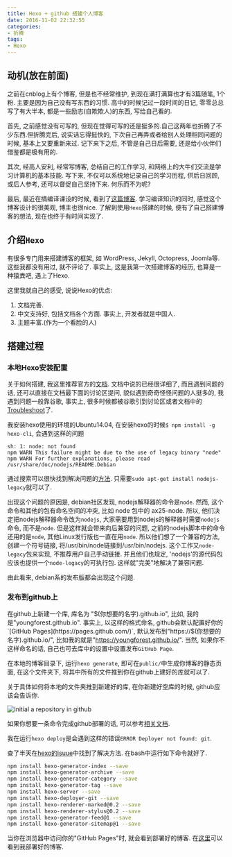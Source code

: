 ```yaml
---
title: Hexo + github 搭建个人博客
date: 2016-11-02 22:32:55
categories:
- 折腾
tags:
- Hexo
---
```


## 动机(放在前面)
之前在cnblog上有个博客, 但是也不经常维护, 到现在满打满算也才有3篇随笔, 1个粉. 主要是因为自己没有写东西的习惯. 高中的时候记过一段时间的日记, 零零总总写了有大半本, 都是一些励志(自欺欺人)的东西, 写给自己看的.

首先, 之前感觉没有可写的, 但现在觉得可写的还是挺多的.自己这两年也折腾了不少东西.但折腾完后, 说实话忘得挺快的, 下次自己再弄或者给别人处理相同问题的时候, 基本上又要重新来过. 记下来下之后, 不管是自己日后需要, 还是给小伙伴们借鉴都是极有用的.

其次, 经高人安利, 经常写博客, 总结自己的工作学习, 和网络上的大牛们交流是学习计算机的基本技能. 写下来, 不仅可以系统地记录自己的学习历程, 供后日回顾, 或后人参考, 还可以督促自己坚持下来. 何乐而不为呢?

最后, 最近在搞编译课设的时候, 看到了[这篇博客](http://jcf94.com/2016/02/21/2016-02-21-pl0/). 学习编译知识的同时, 感觉这个博客设计的很美观, 博主也很nice. 了解到使用`Hexo`搭建的时候, 便有了自己搭建博客的想法, 现在也终于有时间实现了.

## 介绍`Hexo`
有很多专门用来搭建博客的框架, 如 WordPress, Jekyll, Octopress, Joomla等. 这些我都没有用过, 就不评论了. 事实上, 这是我第一次搭建博客的经历, 也算是一种猿粪吧, 遇上了Hexo.

这里我就自己的感受, 说说Hexo的优点:

1. 文档完善.
2. 中文支持好, 包括文档各个方面. 事实上, 开发者就是中国人.
3. 主题丰富.(作为一个看脸的人)

## 搭建过程
### 本地Hexo安装配置

关于如何搭建, 我这里推荐官方的[文档](https://hexo.io/zh-cn/docs/). 文档中说的已经很详细了, 而且遇到问题的话, 还可以直接在文档最下面的讨论区提问, 貌似遇到奇奇怪怪问题的人挺多的, 我遇到问题一般靠谷歌, 事实上, 很多时候都被谷歌引到讨论区或者文档中的[Troubleshoot](https://hexo.io/zh-cn/docs/troubleshooting.html)了.

我安装hexo使用的环境的Ubuntu14.04, 在安装hexo的时候`$ npm install -g hexo-cli`, 会遇到这样的问题

```
sh: 1: node: not found
npm WARN This failure might be due to the use of legacy binary "node"
npm WARN For further explanations, please read
/usr/share/doc/nodejs/README.Debian
```

通过搜索可以很快找到解决问题的[方法](http://stackoverflow.com/questions/21168141/cannot-install-packages-using-node-package-manager-in-ubuntu). 只需要`sudo apt-get install nodejs-legacy`就可以了.

出现这个问题的原因是, debian社区发现, nodejs解释器的命令是`node`. 然而, 这个命令和其他的包有命名空间的冲突, 比如 node 包中的 ax25-node. 所以, 他们决定把nodejs解释器命令改为`nodejs`, 大家需要用到nodejs的解释器时需要`nodejs`命令, 而不是`node`. 但是这样就会带来向后兼容的问题, 之前的nodejs脚本中的命令还用的是`node`, 其他Linux发行版也一直在用`node`. 所以他们想了一个兼容的方法, 创建一个符号链接, 将/usr/bin/node链接到/usr/bin/nodejs. 这个工作又`node-legacy`包来实现, 不推荐用户自己手动链接. 并且他们也规定, 'nodejs'的源代码包应该也提供一个`node-legacy`的可执行包. 这样就"完美"地解决了兼容问题.

由此看来, debian系的发布版都会出现这个问题.

### 发布到github上
在github上新建一个库, 库名为 "$(你想要的名字).github.io", 比如, 我的是"youngforest.github.io". 事实上, 以这样的格式命名, github会默认配置好你的`[GitHub Pages](https://pages.github.com/)`, 默认发布到"https://$(你想要的名字).github.io/", 比如我的就是"https://youngforest.github.io/".
当然, 如果你不这样命名的话, 自己也可去库中的设置中设置发布`GitHub Page`.

在本地的博客目录下, 运行`hexo generate`, 即可在`public/`中生成你博客的静态页面, 在这个文件夹下, 将其中所有的文件推到你在github上建好的库就可以了.

关于具体如何将本地的文件夹推到新建好的库, 在你新建好空库的时候, github应该会告诉你.

![initial a repository in github](https://cloud.githubusercontent.com/assets/13612111/20461580/713552e6-af3d-11e6-8078-a8c570e594af.png)

如果你想要一条命令完成github部署的话, 可以参考[相关文档](https://hexo.io/zh-cn/docs/deployment.html).

我在运行`hexo deploy`是会遇到这样的错误`ERROR Deployer not found: git`.

查了半天在[hexo的isuue](https://github.com/hexojs/hexo/issues/1040)中找到了解决方法. 在bash中运行如下命令就好了.
``` bash
npm install hexo-generator-index --save
npm install hexo-generator-archive --save
npm install hexo-generator-category --save
npm install hexo-generator-tag --save
npm install hexo-server --save
npm install hexo-deployer-git --save
npm install hexo-renderer-marked@0.2 --save
npm install hexo-renderer-stylus@0.2 --save
npm install hexo-generator-feed@1 --save
npm install hexo-generator-sitemap@1 --save
```

当你在浏览器中访问你的"GitHub Pages"时, 就会看到部署好的博客.
在[这里](https://youngforest.github.io/)可以看到我部署好的博客.
